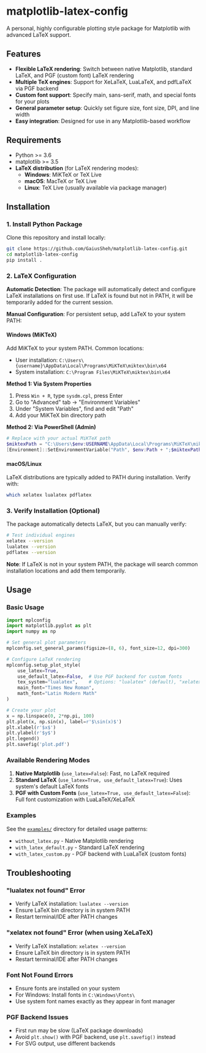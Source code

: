 # matplotlib-latex-config

A personal, highly configurable plotting style package for Matplotlib with advanced LaTeX support.

## Features

- **Flexible LaTeX rendering**: Switch between native Matplotlib, standard LaTeX, and PGF (custom font) LaTeX rendering
- **Multiple TeX engines**: Support for XeLaTeX, LuaLaTeX, and pdfLaTeX via PGF backend
- **Custom font support**: Specify main, sans-serif, math, and special fonts for your plots
- **General parameter setup**: Quickly set figure size, font size, DPI, and line width
- **Easy integration**: Designed for use in any Matplotlib-based workflow

## Requirements

- Python >= 3.6
- matplotlib >= 3.5
- **LaTeX distribution** (for LaTeX rendering modes):
  - **Windows**: MiKTeX or TeX Live
  - **macOS**: MacTeX or TeX Live
  - **Linux**: TeX Live (usually available via package manager)

## Installation

### 1. Install Python Package

Clone this repository and install locally:

```bash
git clone https://github.com/GaiusSheh/matplotlib-latex-config.git
cd matplotlib-latex-config
pip install .
```

### 2. LaTeX Configuration

**Automatic Detection**: The package will automatically detect and configure LaTeX installations on first use. If LaTeX is found but not in PATH, it will be temporarily added for the current session.

**Manual Configuration**: For persistent setup, add LaTeX to your system PATH:

#### Windows (MiKTeX)
Add MiKTeX to your system PATH. Common locations:
- User installation: `C:\Users\{username}\AppData\Local\Programs\MiKTeX\miktex\bin\x64`
- System installation: `C:\Program Files\MiKTeX\miktex\bin\x64`

**Method 1: Via System Properties**
1. Press `Win + R`, type `sysdm.cpl`, press Enter
2. Go to "Advanced" tab → "Environment Variables"
3. Under "System Variables", find and edit "Path"
4. Add your MiKTeX bin directory path

**Method 2: Via PowerShell (Admin)**
```powershell
# Replace with your actual MiKTeX path
$miktexPath = "C:\Users\$env:USERNAME\AppData\Local\Programs\MiKTeX\miktex\bin\x64"
[Environment]::SetEnvironmentVariable("Path", $env:Path + ";$miktexPath", "Machine")
```

#### macOS/Linux
LaTeX distributions are typically added to PATH during installation. Verify with:
```bash
which xelatex lualatex pdflatex
```

### 3. Verify Installation (Optional)

The package automatically detects LaTeX, but you can manually verify:
```bash
# Test individual engines
xelatex --version
lualatex --version
pdflatex --version
```

**Note**: If LaTeX is not in your system PATH, the package will search common installation locations and add them temporarily.

## Usage

### Basic Usage

```python
import mplconfig
import matplotlib.pyplot as plt
import numpy as np

# Set general plot parameters
mplconfig.set_general_params(figsize=(8, 6), font_size=12, dpi=300)

# Configure LaTeX rendering
mplconfig.setup_plot_style(
    use_latex=True,
    use_default_latex=False,  # Use PGF backend for custom fonts
    tex_system="lualatex",    # Options: "lualatex" (default), "xelatex", "pdflatex"
    main_font="Times New Roman",
    math_font="Latin Modern Math"
)

# Create your plot
x = np.linspace(0, 2*np.pi, 100)
plt.plot(x, np.sin(x), label=r'$\sin(x)$')
plt.xlabel(r'$x$')
plt.ylabel(r'$y$')
plt.legend()
plt.savefig('plot.pdf')
```

### Available Rendering Modes

1. **Native Matplotlib** (`use_latex=False`): Fast, no LaTeX required
2. **Standard LaTeX** (`use_latex=True, use_default_latex=True`): Uses system's default LaTeX fonts
3. **PGF with Custom Fonts** (`use_latex=True, use_default_latex=False`): Full font customization with LuaLaTeX/XeLaTeX

### Examples

See the [`examples/`](examples/) directory for detailed usage patterns:
- `without_latex.py` - Native Matplotlib rendering
- `with_latex_default.py` - Standard LaTeX rendering
- `with_latex_custom.py` - PGF backend with LuaLaTeX (custom fonts)

## Troubleshooting

### "lualatex not found" Error
- Verify LaTeX installation: `lualatex --version`
- Ensure LaTeX bin directory is in system PATH
- Restart terminal/IDE after PATH changes

### "xelatex not found" Error (when using XeLaTeX)
- Verify LaTeX installation: `xelatex --version`
- Ensure LaTeX bin directory is in system PATH
- Restart terminal/IDE after PATH changes

### Font Not Found Errors
- Ensure fonts are installed on your system
- For Windows: Install fonts in `C:\Windows\Fonts\`
- Use system font names exactly as they appear in font manager

### PGF Backend Issues
- First run may be slow (LaTeX package downloads)
- Avoid `plt.show()` with PGF backend, use `plt.savefig()` instead
- For SVG output, use different backends